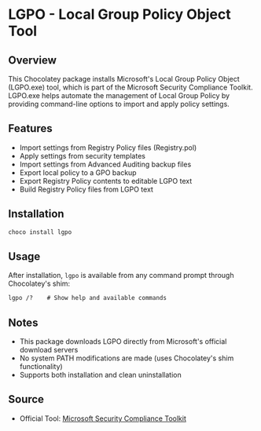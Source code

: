 ﻿# LGPO - Local Group Policy Object Tool

## Overview
This Chocolatey package installs Microsoft's Local Group Policy Object (LGPO.exe) tool, which is part of the Microsoft Security Compliance Toolkit. LGPO.exe helps automate the management of Local Group Policy by providing command-line options to import and apply policy settings.

## Features
- Import settings from Registry Policy files (Registry.pol)
- Apply settings from security templates
- Import settings from Advanced Auditing backup files
- Export local policy to a GPO backup
- Export Registry Policy contents to editable LGPO text
- Build Registry Policy files from LGPO text

## Installation
```powershell
choco install lgpo
```

## Usage
After installation, `lgpo` is available from any command prompt through Chocolatey's shim:
```cmd
lgpo /?    # Show help and available commands
```

## Notes
- This package downloads LGPO directly from Microsoft's official download servers
- No system PATH modifications are made (uses Chocolatey's shim functionality)
- Supports both installation and clean uninstallation

## Source
- Official Tool: [Microsoft Security Compliance Toolkit](https://learn.microsoft.com/en-us/windows/security/operating-system-security/device-management/windows-security-configuration-framework/security-compliance-toolkit-10#what-is-the-local-group-policy-object-lgpo-tool)
